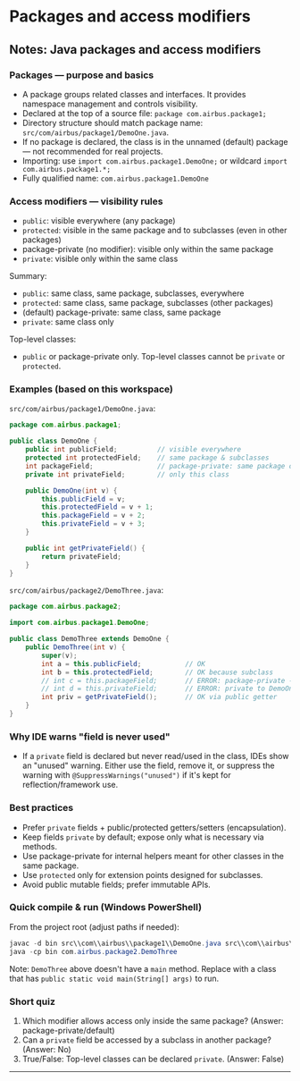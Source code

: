 # Packages and access modifiers

## Notes: Java packages and access modifiers

### Packages — purpose and basics
- A package groups related classes and interfaces. It provides namespace management and controls visibility.
- Declared at the top of a source file: `package com.airbus.package1;`
- Directory structure should match package name: `src/com/airbus/package1/DemoOne.java`.
- If no package is declared, the class is in the unnamed (default) package — not recommended for real projects.
- Importing: use `import com.airbus.package1.DemoOne;` or wildcard `import com.airbus.package1.*;`
- Fully qualified name: `com.airbus.package1.DemoOne`

### Access modifiers — visibility rules
- `public`: visible everywhere (any package)
- `protected`: visible in the same package and to subclasses (even in other packages)
- package-private (no modifier): visible only within the same package
- `private`: visible only within the same class

Summary:
- `public`: same class, same package, subclasses, everywhere
- `protected`: same class, same package, subclasses (other packages)
- (default) package-private: same class, same package
- `private`: same class only

Top-level classes:
- `public` or package-private only. Top-level classes cannot be `private` or `protected`.

### Examples (based on this workspace)

`src/com/airbus/package1/DemoOne.java`:

```java
package com.airbus.package1;

public class DemoOne {
    public int publicField;          // visible everywhere
    protected int protectedField;    // same package & subclasses
    int packageField;                // package-private: same package only
    private int privateField;        // only this class

    public DemoOne(int v) {
        this.publicField = v;
        this.protectedField = v + 1;
        this.packageField = v + 2;
        this.privateField = v + 3;
    }

    public int getPrivateField() {
        return privateField;
    }
}
```

`src/com/airbus/package2/DemoThree.java`:

```java
package com.airbus.package2;

import com.airbus.package1.DemoOne;

public class DemoThree extends DemoOne {
    public DemoThree(int v) {
        super(v);
        int a = this.publicField;           // OK
        int b = this.protectedField;        // OK because subclass
        // int c = this.packageField;       // ERROR: package-private -> different package
        // int d = this.privateField;       // ERROR: private to DemoOne
        int priv = getPrivateField();       // OK via public getter
    }
}
```

### Why IDE warns "field is never used"
- If a `private` field is declared but never read/used in the class, IDEs show an "unused" warning. Either use the field, remove it, or suppress the warning with `@SuppressWarnings("unused")` if it's kept for reflection/framework use.

### Best practices
- Prefer `private` fields + public/protected getters/setters (encapsulation).
- Keep fields `private` by default; expose only what is necessary via methods.
- Use package-private for internal helpers meant for other classes in the same package.
- Use `protected` only for extension points designed for subclasses.
- Avoid public mutable fields; prefer immutable APIs.

### Quick compile & run (Windows PowerShell)
From the project root (adjust paths if needed):

```powershell
javac -d bin src\\com\\airbus\\package1\\DemoOne.java src\\com\\airbus\\package2\\DemoThree.java
java -cp bin com.airbus.package2.DemoThree
```

Note: `DemoThree` above doesn't have a `main` method. Replace with a class that has `public static void main(String[] args)` to run.

### Short quiz
1. Which modifier allows access only inside the same package? (Answer: package-private/default)
2. Can a `private` field be accessed by a subclass in another package? (Answer: No)
3. True/False: Top-level classes can be declared `private`. (Answer: False)

---


